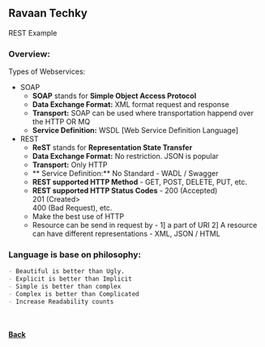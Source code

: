 ## Ravaan Techky
REST Example

### Overview:
Types of Webservices:
- SOAP
	- **SOAP** stands for **Simple Object Access Protocol**
	- **Data Exchange Format:** XML format request and response
	- **Transport:** SOAP can be used where transportation happend over the HTTP OR MQ
	- **Service Definition:** WSDL [Web Service Definition Language]
- REST
	- **ReST** stands for **Representation State Transfer**
	- **Data Exchange Format:** No restriction. JSON is popular
	- **Transport:** Only HTTP
	- ** Service Definition:** No Standard - WADL / Swagger
	- **REST supported HTTP Method** - GET, POST, DELETE, PUT, etc.
	- **REST supported HTTP Status Codes** - 200 (Accepted)<br/>201 (Created><br/>400 (Bad Request), etc.
	- Make the best use of HTTP
	- Resource can be send in request by - 1] a part of URI 2] A resource can have different representations - XML, JSON / HTML


### Language is base on philosophy:
```markdown
- Beautiful is better than Ugly.
- Explicit is better than Implicit
- Simple is better than complex
- Complex is better than Complicated
- Increase Readability counts
```

<br/><br/>
[<i class="fa fa-arrow-left"></i> **Back**](/documentation/)
